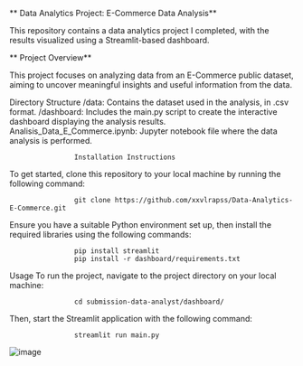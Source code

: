 **  Data Analytics Project: E-Commerce Data Analysis**

  This repository contains a data analytics project I completed, with the results visualized using a Streamlit-based dashboard.

**  Project Overview**

  This project focuses on analyzing data from an E-Commerce public dataset, aiming to
  uncover meaningful insights and useful information from the data.

  Directory Structure
/data: Contains the dataset used in the analysis, in .csv format.
/dashboard: Includes the main.py script to create the interactive dashboard displaying the analysis results.
Analisis_Data_E_Commerce.ipynb: Jupyter notebook file where the data analysis is performed.

                    Installation Instructions
To get started, clone this repository to your local machine by running the following command:
                
                    git clone https://github.com/xxvlrapss/Data-Analytics-E-Commerce.git
Ensure you have a suitable Python environment set up, then install the required libraries using the following commands:

                    pip install streamlit
                    pip install -r dashboard/requirements.txt

Usage
To run the project, navigate to the project directory on your local machine:
                
                    cd submission-data-analyst/dashboard/
                    
Then, start the Streamlit application with the following command:

                    streamlit run main.py

![image](https://github.com/user-attachments/assets/b16cdb37-662f-4ee6-97b6-9b7379dd2743)

